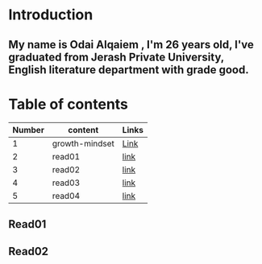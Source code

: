 # Introduction

## My name is Odai Alqaiem , I'm 26 years old, I've graduated from Jerash Private University, English literature department with grade good.       

# Table of contents


| Number    |  content| Links |
| -------- | -------- | ------ |
| 1  | growth-mindset  | [Link](https://odaialqaiem.github.io/Reading-notes/growth-mindset)  |
| 2 | read01  | [link](https://odaialqaiem.github.io/Reading-notes/Read01)   |
| 3  |   read02   |[link](https://odaialqaiem.github.io/Reading-notes/Read02)  |
| 4 |   read03  |[link](https://odaialqaiem.github.io/Reading-notes/Read03)  |
| 5  |   read04   |[link](https://odaialqaiem.github.io/Reading-notes/Read04)  |
## Read01
## Read02
